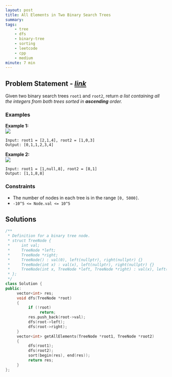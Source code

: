 ```yaml
---
layout: post
title: All Elements in Two Binary Search Trees
summary:
tags:
    - tree
    - dfs
    - binary-tree
    - sorting
    - leetcode
    - cpp
    - medium
minute: 7 min
---
```


## Problem Statement - [*link*](https://leetcode.com/problems/all-elements-in-two-binary-search-trees)  

Given two binary search trees `root1` and `root2`, return *a list containing all the integers from both trees sorted in **ascending** order.*


### Examples

**Example 1:**  
<img src="https://assets.leetcode.com/uploads/2019/12/18/q2-e1.png"> 
```
Input: root1 = [2,1,4], root2 = [1,0,3]
Output: [0,1,1,2,3,4]
```

**Example 2:**   
<img src="https://assets.leetcode.com/uploads/2019/12/18/q2-e5-.png">
```
Input: root1 = [1,null,8], root2 = [8,1]
Output: [1,1,8,8]
```

### Constraints

+ The number of nodes in each tree is in the range `[0, 5000]`.
+ `-10^5 <= Node.val <= 10^5`

## Solutions

```cpp
/**
 * Definition for a binary tree node.
 * struct TreeNode {
 *     int val;
 *     TreeNode *left;
 *     TreeNode *right;
 *     TreeNode() : val(0), left(nullptr), right(nullptr) {}
 *     TreeNode(int x) : val(x), left(nullptr), right(nullptr) {}
 *     TreeNode(int x, TreeNode *left, TreeNode *right) : val(x), left(left), right(right) {}
 * };
 */
class Solution {
public:
     vector<int> res;
     void dfs(TreeNode *root)
     {
          if (!root)
               return;
          res.push_back(root->val);
          dfs(root->left);
          dfs(root->right);
     }
     vector<int> getAllElements(TreeNode *root1, TreeNode *root2)
     {
          dfs(root1);
          dfs(root2);
          sort(begin(res), end(res));
          return res;
     }
};
```

